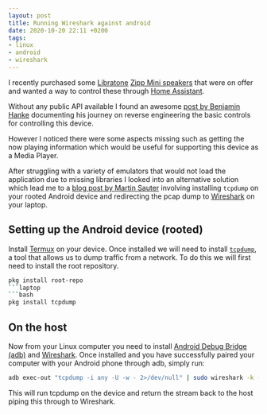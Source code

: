 ```yaml
---
layout: post
title: Running Wireshark against android
date: 2020-10-20 22:11 +0200
tags:
- linux
- android
- wireshark
---
```


I recently purchased some [Libratone][0] [Zipp Mini speakers][1] that were on offer and wanted a way to control these through [Home Assistant][2].

Without any public API available I found an awesome [post by Benjamin Hanke][8] documenting his journey on reverse engineering the basic controls for controlling this device.

However I noticed there were some aspects missing such as getting the now playing information which would be useful for supporting this device as a Media Player.

After struggling with a variety of emulators that would not load the application due to missing libraries I looked into an alternative solution which lead me to a [blog post by Martin Sauter][3] involving installing `tcpdump` on your rooted Android device and redirecting the pcap dump to [Wireshark][6] on your laptop.

## Setting up the Android device (rooted)

Install [Termux][4] on your device. Once installed we will need to install [`tcpdump`][5], a tool that allows us to dump traffic from a network. To do this we will first need to install the root repository.

```bash
pkg install root-repo
```laptop
```bash
pkg install tcpdump
```

## On the host

Now from your Linux computer you need to install [Android Debug Bridge (adb)][7] and [Wireshark][8]. Once installed and you have successfully paired your computer with your Android phone through adb, simply run:

```bash
adb exec-out "tcpdump -i any -U -w - 2>/dev/null" | sudo wireshark -k -S -i -
```

This will run tcpdump on the device and return the stream back to the host piping this through to Wireshark.

[0]: https://www.libratone.com/
[1]: https://affiliate.malachisoord.com/t/e28d25e7-812b-4a64-b951-851b197f24fd
[2]: https://www.home-assistant.io/
[3]: https://blog.wirelessmoves.com/2017/02/adb-and-tcpdump-on-android-for-live-wireshark-tracing.html
[4]: https://termux.com/
[5]: https://www.tcpdump.org/manpages/tcpdump.1.html
[6]: https://www.wireshark.org/
[7]: https://developer.android.com/studio/command-line/adb
[8]: https://benjaminhanke.de/baublog/technik/libratone-zipp-wlan-lautsprecher-in-loxone-einbinden/
